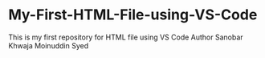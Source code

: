 # My-First-HTML-File-using-VS-Code
This is my first repository for HTML file using VS Code 
Author Sanobar Khwaja Moinuddin Syed
